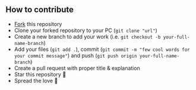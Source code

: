 ## How to contribute

- [Fork](https://github.com/JenilGajjar20/music-app/fork) this repository
- Clone your forked repository to your PC (`git clone "url"`)
- Create a new branch to add your work (i.e. `git checkout -b your-full-name-branch`)
- Add your files (`git add .`), commit (`git commit -m "few cool words for your commit message"`) and push (`git push origin your-full-name-branch`)
- Create a pull request with proper title & explanation
- Star this repository 🌟
- Spread the love 💙
